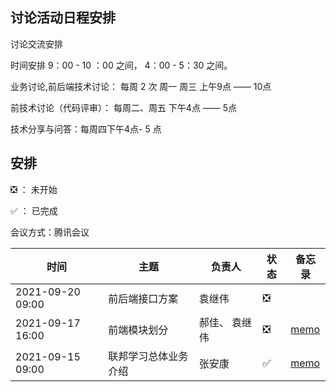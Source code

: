## 讨论活动日程安排

讨论交流安排

时间安排 9：00 - 10 ：00 之间， 4：00 - 5：30 之间。

业务讨论,前后端技术讨论： 每周 2 次 周一 周三 上午9点 —— 10点

前技术讨论（代码评审）： 每周二、周五 下午4点 —— 5点

技术分享与问答：每周四下午4点- 5 点

## 安排

❎ ： 未开始

✅ ： 已完成

会议方式：腾讯会议

| 时间 | 主题 |负责人 | 状态 |备忘录 |
| --- | ---- |-----| ---- | ----- | 
| 2021-09-20 09:00 | 前后端接口方案|  袁继伟 | ❎  |  |
| 2021-09-17 16:00 | 前端模块划分 |郝佳、 袁继伟  |  ❎  |[memo](memo/20210914-divide-module.md) |
| 2021-09-15 09:00 | 联邦学习总体业务介绍 |张安康 | ✅ |[memo](memo/20210915-overall-introduction.md) |

# 
